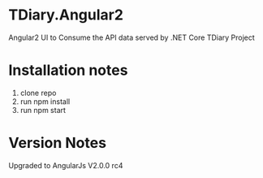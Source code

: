 # TDiary.Angular2
Angular2 UI to Consume the API data served by .NET Core TDiary Project

# Installation notes
1. clone repo
2. run npm install
3. run npm start

# Version Notes
Upgraded to AngularJs V2.0.0 rc4